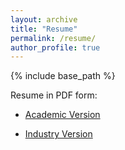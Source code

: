 ```yaml
---
layout: archive
title: "Resume"
permalink: /resume/
author_profile: true
---
```


{% include base_path %}
<!--
{% for post in site.education reversed %}
  {% include archive-single.html %}
{% endfor %} -->

Resume in PDF form:

- [Academic Version](http://kvothesfs.github.io/files/Jose_Azucena_CV_202312A.pdf)

- [Industry Version](http://kvothesfs.github.io/files/Jose_Azucena_CV_202312I.pdf)